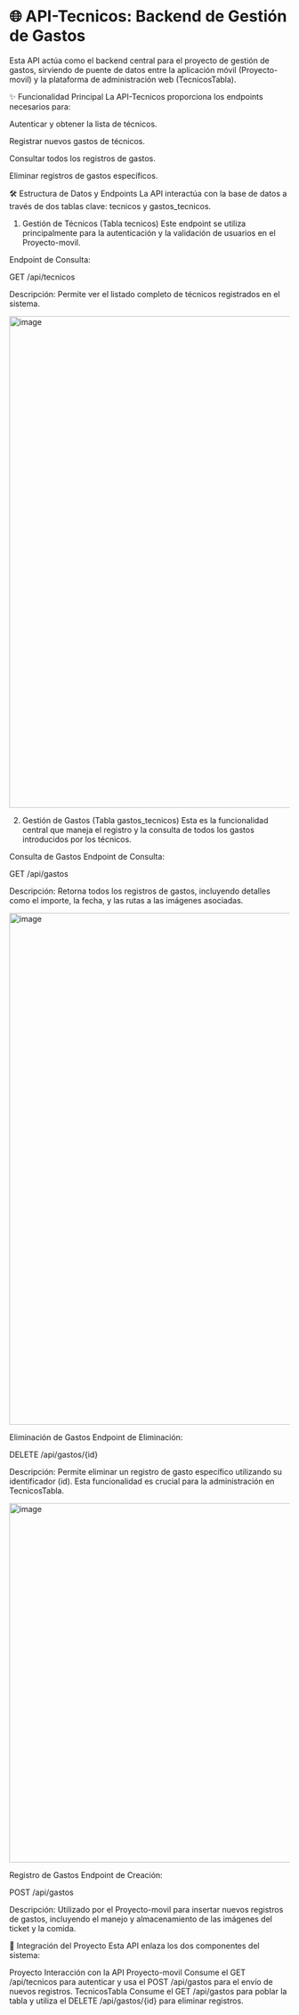 # 🌐 API-Tecnicos: Backend de Gestión de Gastos
Esta API actúa como el backend central para el proyecto de gestión de gastos, sirviendo de puente de datos entre la aplicación móvil (Proyecto-movil) y la plataforma de administración web (TecnicosTabla).

✨ Funcionalidad Principal
La API-Tecnicos proporciona los endpoints necesarios para:

Autenticar y obtener la lista de técnicos.

Registrar nuevos gastos de técnicos.

Consultar todos los registros de gastos.

Eliminar registros de gastos específicos.

🛠️ Estructura de Datos y Endpoints
La API interactúa con la base de datos a través de dos tablas clave: tecnicos y gastos_tecnicos.

1. Gestión de Técnicos (Tabla tecnicos)
Este endpoint se utiliza principalmente para la autenticación y la validación de usuarios en el Proyecto-movil.

Endpoint de Consulta:

GET /api/tecnicos

Descripción: Permite ver el listado completo de técnicos registrados en el sistema.

<img width="1423" height="884" alt="image" src="https://github.com/user-attachments/assets/c60a75e9-da67-48ad-8ce5-d8a855a56694" />

2. Gestión de Gastos (Tabla gastos_tecnicos)
Esta es la funcionalidad central que maneja el registro y la consulta de todos los gastos introducidos por los técnicos.

Consulta de Gastos
Endpoint de Consulta:

GET /api/gastos

Descripción: Retorna todos los registros de gastos, incluyendo detalles como el importe, la fecha, y las rutas a las imágenes asociadas.

<img width="1407" height="920" alt="image" src="https://github.com/user-attachments/assets/22673bd1-1426-4788-b7b2-8a6262393472" />

Eliminación de Gastos
Endpoint de Eliminación:

DELETE /api/gastos/{id}

Descripción: Permite eliminar un registro de gasto específico utilizando su identificador (id). Esta funcionalidad es crucial para la administración en TecnicosTabla.

<img width="1398" height="646" alt="image" src="https://github.com/user-attachments/assets/211d1303-5ac5-4432-8244-288ebfdd54f3" />

Registro de Gastos
Endpoint de Creación:

POST /api/gastos

Descripción: Utilizado por el Proyecto-movil para insertar nuevos registros de gastos, incluyendo el manejo y almacenamiento de las imágenes del ticket y la comida.

🚀 Integración del Proyecto
Esta API enlaza los dos componentes del sistema:

Proyecto	Interacción con la API
Proyecto-movil	Consume el GET /api/tecnicos para autenticar y usa el POST /api/gastos para el envío de nuevos registros.
TecnicosTabla	Consume el GET /api/gastos para poblar la tabla y utiliza el DELETE /api/gastos/{id} para eliminar registros.
